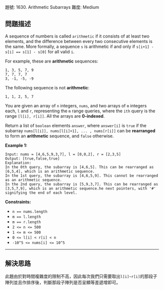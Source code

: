 題號: 1630. Arithmetic Subarrays
難度: Medium

## 問題描述

A sequence of numbers is called `arithmetic` if it consists of at least two elements, and the difference between every two consecutive elements is the same. More formally, a sequence `s` is arithmetic if and only if `s[i+1] - s[i] == s[1] - s[0]` for all valid `i`.

For example, these are **arithmetic** sequences:
```
1, 3, 5, 7, 9
7, 7, 7, 7
3, -1, -5, -9
```
The following sequence is not **arithmetic**:
```
1, 1, 2, 5, 7
```
You are given an array of `n` integers, `nums`, and two arrays of `m` integers each, `l` and `r`, representing the `m` range queries, where the `ith` query is the range `[l[i], r[i]]`. All the arrays are **0-indexed**.

Return a list of `boolean` elements `answer`, where `answer[i]` is `true` if the subarray `nums[l[i]], nums[l[i]+1], ... , nums[r[i]]` can be **rearranged** to form an **arithmetic** sequence, and `false` otherwise.


**Example 1:**
```
Input: nums = [4,6,5,9,3,7], l = [0,0,2], r = [2,3,5]
Output: [true,false,true]
Explanation:
In the 0th query, the subarray is [4,6,5]. This can be rearranged as [6,5,4], which is an arithmetic sequence.
In the 1st query, the subarray is [4,6,5,9]. This cannot be rearranged as an arithmetic sequence.
In the 2nd query, the subarray is [5,9,3,7]. This can be rearranged as [3,5,7,9], which is an arithmetic sequence.he next pointers, with '#' signifying the end of each level.
```
**Constraints:**

- `n == nums.length`
- `m == l.length`
- `m == r.length`
- `2 <= n <= 500`
- `1 <= m <= 500`
- `0 <= l[i] < r[i] < n`
- `-10^5 <= nums[i] <= 10^5`

---
## 解決思路

此題由於對時間複雜度的限制不高，因此每次我們只需要取出`l[i]~r[i]`的那段子陣列並且作排序後，判斷那段子陣列是否呈顯等差遞增即可。